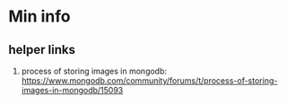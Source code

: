 # Min info

## helper links

1. process of storing images in mongodb:
<https://www.mongodb.com/community/forums/t/process-of-storing-images-in-mongodb/15093>
